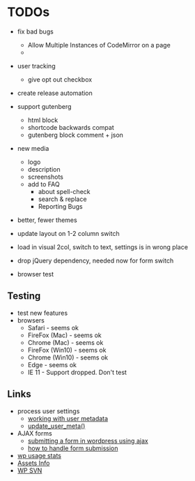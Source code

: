 # TODOs
- fix bad bugs
	- Allow Multiple Instances of CodeMirror on a page
	- 
- user tracking
	- give opt out checkbox
- create release automation
- support gutenberg
	- html block
	- shortcode backwards compat
	- gutenberg block comment + json

- new media
	- logo
	- description
	- screenshots
	- add to FAQ
		- about spell-check
		- search & replace
		- Reporting Bugs
- better, fewer themes

- update layout on 1-2 column switch
- load in visual 2col, switch to text, settings is in wrong place
- drop jQuery dependency, needed now for form switch

- browser test
    


## Testing
- test new features
- browsers
    - Safari - seems ok
    - FireFox (Mac) - seems ok
    - Chrome (Mac) - seems ok
    - FireFox (Win10) - seems ok
    - Chrome (Win10) - seems ok
    - Edge - seems ok
    - IE 11 - Support dropped. Don't test
 

## Links
- process user settings
	- [working with user metadata](https://developer.wordpress.org/plugins/users/working-with-user-metadata/)
	- [update_user_meta()](https://codex.wordpress.org/Function_Reference/update_user_meta)
- AJAX forms
	- [submitting a form in wordpress using ajax](https://teamtreehouse.com/community/submitting-a-form-in-wordpress-using-ajax)
	- [how to handle form submission](http://wordpress.stackexchange.com/questions/60758/how-to-handle-form-submission)
- [wp usage stats](https://wordpress.org/about/stats/)
- [Assets Info](https://developer.wordpress.org/plugins/wordpress-org/plugin-assets/)
- [WP SVN](https://developer.wordpress.org/plugins/wordpress-org/how-to-use-subversion/)